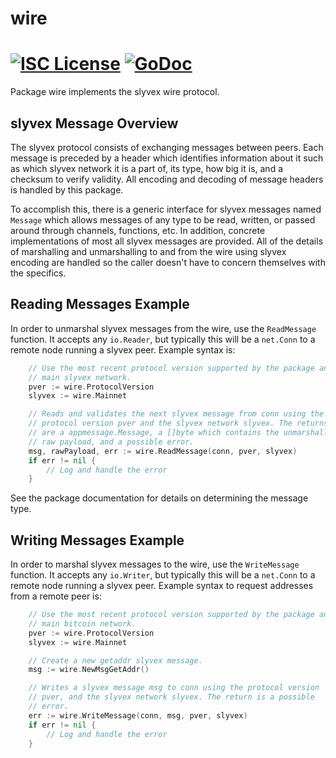 wire
====

[![ISC License](http://img.shields.io/badge/license-ISC-blue.svg)](https://choosealicense.com/licenses/isc/)
[![GoDoc](https://img.shields.io/badge/godoc-reference-blue.svg)](http://godoc.org/github.com/slyvex-core/slyvexd/wire)
=======

Package wire implements the slyvex wire protocol.

## slyvex Message Overview

The slyvex protocol consists of exchanging messages between peers. Each message
is preceded by a header which identifies information about it such as which
slyvex network it is a part of, its type, how big it is, and a checksum to
verify validity. All encoding and decoding of message headers is handled by this
package.

To accomplish this, there is a generic interface for slyvex messages named
`Message` which allows messages of any type to be read, written, or passed
around through channels, functions, etc. In addition, concrete implementations
of most all slyvex messages are provided. All of the details of marshalling and 
unmarshalling to and from the wire using slyvex encoding are handled so the 
caller doesn't have to concern themselves with the specifics.

## Reading Messages Example

In order to unmarshal slyvex messages from the wire, use the `ReadMessage`
function. It accepts any `io.Reader`, but typically this will be a `net.Conn`
to a remote node running a slyvex peer. Example syntax is:

```Go
	// Use the most recent protocol version supported by the package and the
	// main slyvex network.
	pver := wire.ProtocolVersion
	slyvex := wire.Mainnet

	// Reads and validates the next slyvex message from conn using the
	// protocol version pver and the slyvex network slyvex. The returns
	// are a appmessage.Message, a []byte which contains the unmarshalled
	// raw payload, and a possible error.
	msg, rawPayload, err := wire.ReadMessage(conn, pver, slyvex)
	if err != nil {
		// Log and handle the error
	}
```

See the package documentation for details on determining the message type.

## Writing Messages Example

In order to marshal slyvex messages to the wire, use the `WriteMessage`
function. It accepts any `io.Writer`, but typically this will be a `net.Conn`
to a remote node running a slyvex peer. Example syntax to request addresses
from a remote peer is:

```Go
	// Use the most recent protocol version supported by the package and the
	// main bitcoin network.
	pver := wire.ProtocolVersion
	slyvex := wire.Mainnet

	// Create a new getaddr slyvex message.
	msg := wire.NewMsgGetAddr()

	// Writes a slyvex message msg to conn using the protocol version
	// pver, and the slyvex network slyvex. The return is a possible
	// error.
	err := wire.WriteMessage(conn, msg, pver, slyvex)
	if err != nil {
		// Log and handle the error
	}
```
